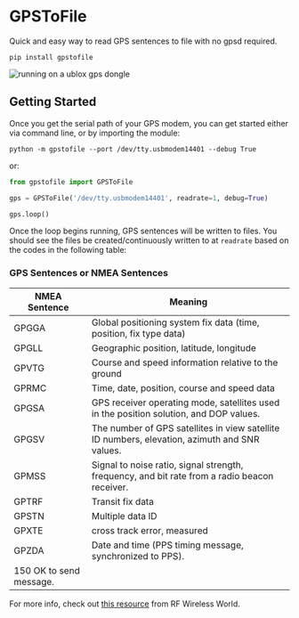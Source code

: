 # GPSToFile

Quick and easy way to read GPS sentences to file with no gpsd required.


`pip install gpstofile`


![running on a ublox gps dongle](https://github.com/pubudeux/gpstofile/blob/main/example-run.png)

## Getting Started

Once you get the serial path of your GPS modem, you can get started either via command line, or by importing the module:

`python -m gpstofile --port /dev/tty.usbmodem14401 --debug True`

or:


```python
from gpstofile import GPSToFile

gps = GPSToFile('/dev/tty.usbmodem14401', readrate=1, debug=True)

gps.loop()
```

Once the loop begins running, GPS sentences will be written to files. You should see the files be created/continuously written to at `readrate` based on the codes in the following table:

### GPS Sentences or NMEA Sentences
|NMEA Sentence|	Meaning|
| ----------- | ----------- |
|GPGGA| Global positioning system fix data (time, position, fix type data)|
|GPGLL|	Geographic position, latitude, longitude|
|GPVTG|	Course and speed information relative to the ground|
|GPRMC|	Time, date, position, course and speed data|
|GPGSA|	GPS receiver operating mode, satellites used in the position solution, and DOP values.|
|GPGSV|	The number of GPS satellites in view satellite ID numbers, elevation, azimuth and SNR values.|
|GPMSS|	Signal to noise ratio, signal strength, frequency, and bit rate from a radio beacon receiver.|
|GPTRF|	Transit fix data|
|GPSTN|	Multiple data ID|
|GPXTE|	cross track error, measured|
|GPZDA|	Date and time (PPS timing message, synchronized to PPS).|
150	OK to send message.|

For more info, check out [this resource](https://www.rfwireless-world.com/Terminology/GPS-sentences-or-NMEA-sentences.html) from RF Wireless World.